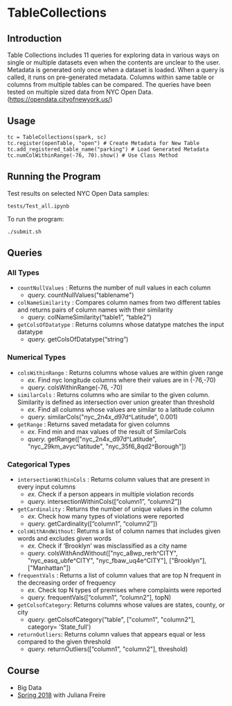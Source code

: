 # TableCollections
## Introduction
Table Collections includes 11 queries for exploring data in various ways on single or multiple datasets even when the contents are unclear to the user. Metadata is generated only once when a dataset is loaded. When a query is called, it runs on pre-generated metadata. Columns within same table or columns from multiple tables can be compared. The queries have been tested on multiple sized data from NYC Open Data. (https://opendata.cityofnewyork.us/)

## Usage
    tc = TableCollections(spark, sc)
    tc.register(openTable, "open") # Create Metadata for New Table
    tc.add_registered_table_name("parking") # Load Generated Metadata
    tc.numColWithinRange(-76, 70).show() # Use Class Method

## Running the Program
Test results on selected NYC Open Data samples:

    tests/Test_all.ipynb

To run the program:

    ./submit.sh

## Queries

### All Types

* `countNullValues` : Returns the number of null values in each column
    * _query._ countNullValues("tablename")
* `colNameSimilarity` : Compares column names from two different tables and returns pairs of column names with their similarity
    * _query._ colNameSimilarity(“table1”, “table2”)
* `getColsOfDatatype` : Returns columns whose datatype matches the input datatype
    * _query._ getColsOfDatatype(“string”)

### Numerical Types

* `colsWithinRange` : Returns columns whose values are within given range
    * _ex._ Find nyc longitude columns where their values are in (-76,-70)
    * _query._ colsWithinRange(-76, -70​)
* `similarCols` : Returns columns who are similar to the given column. Similarity is
defined as intersection over union greater than threshold
    * _ex._ Find all columns whose values are similar to a latitude column
    * _query._ similarCols("nyc_2n4x_d97d^Latitude", 0.001​)
* `getRange` : Returns saved metadata for given columns
    * _ex._ Find min and max values of the result of SimilarCols
    * _query._ getRange(["nyc_2n4x_d97d^Latitude", "nyc_29km_avyc^latitude", "nyc_35f6_8qd2^Borough"])

### Categorical Types
* `intersectionWithinCols` : Returns column values that are present in every input columns
    * _ex._ Check if a person appears in multiple violation records
    * _query._ intersectionWithinCols([“column1”, “column2”])
* `getCardinality` : Returns the number of unique values in the column
    * _ex._ Check how many types of violations were reported
    * _query._ getCardinality([“column1”, “column2”])
* `colsWithAndWithout`: Returns a list of column names that includes given words and excludes given words
    * _ex._ Check if ‘Brooklyn’ was misclassified as a city name
    * _query._ colsWithAndWithout(["nyc_a8wp_rerh^CITY", "nyc_easq_ubfe^CITY", "nyc_fbaw_uq4e^CITY"], ["Brooklyn"], ["Manhattan"])
* `frequentVals` : Returns a list of column values that are top N frequent in the decreasing order of frequency
    * _ex._ Check top N types of premises where complaints were reported
    * _query._ frequentVals([“column1”, “column2”], topN)
* `getColsofCategory`: Returns columns whose values are states, county, or city
    * _query._ getColsofCategory("table", ["column1", "column2"], category= 'State_full')
* `returnOutliers`: Returns column values that appears equal or less compared to the given threshold
	* _query._ returnOutliers([“column1”, "column2"], threshold)

## Course
* Big Data
* [Spring 2018](https://drive.google.com/file/d/1KPG_yW0ddZqeTEMqE7qBx9XQlN7a3Emu/view?usp=sharing) with Juliana Freire
